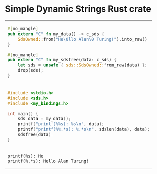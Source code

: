 # Simple Dynamic Strings Rust crate

<table align=center><td>

```rs
#[no_mangle]
pub extern "C" fn my_data() -> c_sds {
    SdsOwned::from("He\0llo Alan\0 Turing!").into_raw()
}

#[no_mangle]
pub extern "C" fn my_sdsfree(data: c_sds) {
    let sds = unsafe { sds::SdsOwned::from_raw(data) };
    drop(sds);
}
```

<tr><td>

```c
#include <stdio.h>
#include <sds.h>
#include <my_bindings.h>

int main() {
    sds data = my_data();
    printf("printf(%%s): %s\n", data);
    printf("printf(%%.*s): %.*s\n", sdslen(data), data);
    sdsfree(data);
}
```

<tr><td>

```
printf(%s): He
printf(%.*s): Hello Alan Turing!
```

</table>
